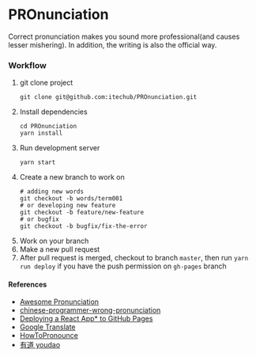 # PROnunciation
Correct pronunciation makes you sound more professional(and causes lesser mishering). In addition, the writing is also the official way. 

### Workflow

1. git clone project
    ```shell
    git clone git@github.com:itechub/PROnunciation.git
    ```
2. Install dependencies
   ```shell
   cd PROnunciation
   yarn install
   ```
3. Run development server
   ```shell
   yarn start
   ````
4. Create a new branch to work on
   ```shell
   # adding new words
   git checkout -b words/term001
   # or developing new feature
   git checkout -b feature/new-feature
   # or bugfix
   git checkout -b bugfix/fix-the-error
   ```
5. Work on your branch
6. Make a new pull request
7. After pull request is merged, checkout to branch `master`, then run `yarn run deploy` if you have the push permission on `gh-pages` branch

#### References
- [Awesome Pronunciation](https://guanpengchn.github.io/awesome-pronunciation/)
- [chinese-programmer-wrong-pronunciation](https://github.com/shimohq/chinese-programmer-wrong-pronunciation)
- [Deploying a React App* to GitHub Pages](https://github.com/gitname/react-gh-pages)
- [Google Translate](https://translate.google.cn/)
- [HowToPronounce](http://www.howtopronounce.cc/)
- [有道 youdao](https://dict.youdao.com)
